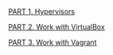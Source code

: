[PART 1. Hypervisors](https://github.com/JuniorDevOps/DevOps_online_Kiev_2020Q42021Q1/tree/main/m2/task2.1/part1/README.MD)

[PART 2. Work with VirtualBox](https://github.com/JuniorDevOps/DevOps_online_Kiev_2020Q42021Q1/tree/main/m2/task2.1/part2/README.MD)

[PART 3. Work with Vagrant](https://github.com/JuniorDevOps/DevOps_online_Kiev_2020Q42021Q1/tree/main/m2/task2.1/part3/README.MD)
